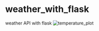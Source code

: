 # weather_with_flask
weather API with flask
![temperature_plot](https://github.com/user-attachments/assets/fb0cb70e-7431-427e-9a55-00d74db59d6e)
